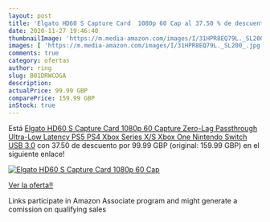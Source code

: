 ```yaml
---
layout: post
title: 'Elgato HD60 S Capture Card  1080p 60 Cap al 37.50 % de descuento'
date: 2020-11-27 19:46:40
thumbnailImage: 'https://m.media-amazon.com/images/I/31HPR8EQ79L._SL200_.jpg'
images: [ 'https://m.media-amazon.com/images/I/31HPR8EQ79L._SL200_.jpg' ]
comments: true
category: ofertas
author: ring
slug: B01DRWCOGA
description:
actualPrice: 99.99 GBP
comparePrice: 159.99 GBP
inStock: true
---
```


Está [Elgato HD60 S Capture Card  1080p 60 Capture  Zero-Lag Passthrough  Ultra-Low Latency  PS5  PS4  Xbox Series X/S  Xbox One  Nintendo Switch  USB 3.0](https://www.amazon.co.uk/dp/B01DRWCOGA/?tag=tolees0a-21) con 37.50 de descuento por 99.99 GBP (original: 159.99 GBP) en el siguiente enlace!

[![Elgato HD60 S Capture Card  1080p 60 Cap](https://m.media-amazon.com/images/I/31HPR8EQ79L._SL200_.jpg)](https://www.amazon.co.uk/dp/B01DRWCOGA/?tag=tolees0a-21)

[Ver la oferta!!](https://www.amazon.co.uk/dp/B01DRWCOGA/?tag=tolees0a-21)

Links participate in Amazon Associate program and might generate a comission on qualifying sales


